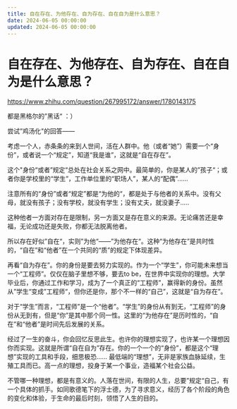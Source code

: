 ```yaml
---
title: 自在存在、为他存在、自为存在、自在自为是什么意思？
date: 2024-06-05 00:00:00
updated: 2024-06-05 00:00:00
---
```


# 自在存在、为他存在、自为存在、自在自为是什么意思？

https://www.zhihu.com/question/267995172/answer/1780143175

都是黑格尔的”黑话“ ：）

尝试”鸡汤化"的回答——

考虑一个人，赤条条的来到人世间，活在人群中。他（或者“她”）需要一个“身份”，或者说一个“规定”，知道“我是谁”，这就是“自在存在”。

这个"身份“或者”规定“总处在社会关系之网中。最简单的，你是某人的”孩子“；或者你是学校里的“学生”，工作单位里的“职场人”，某人的“配偶”......

注意所有的“身份”或者“规定”都是“为他的“，都是处于与他者的关系中。没有父母，就没有孩子；没有学校，就没有学生；没有丈夫，就没妻子.....

这种他者一方面对存在是限制，另一方面又是存在意义的来源。无论痛苦还是幸福，无论成功还是失败，你都无法脱离他者。

所以存在好似”自在“，实则”为他“——”为他存在“。这种“为他存在”是共时性的，“自在”和“他者”在一个共同的“质”的规定下体现差异。

再看“自为存在”。你的身份是要去努力实现的。作为一个“学生”，你可能未来想当一个“工程师”。仅仅在脑子里想不够，要去to be，在世界中实现你的理想。大学毕业后，你通过工作和学习，成为了一个真正的“工程师”，赢得新的身份。虽然从”学生“变成”工程师“，但你还是你，那个不一样的“自己”，这就是“自为存在”。

对于“学生”而言，“工程师”是一个“他者”。“学生”的身份从有到无，“工程师”的身份从无到有，但是“你”是其中那个同一性。这里的“为他存在”是历时性的，“自在”和“他者”是时间先后发展的关系。

经过了一生的奋斗，你会回忆反思此生。也许你的理想实现了，也许某一个理想因你而实现。这就是所谓“自在自为”存在。你的一个一个的“身份”，都是这个“理想”实现的工具和手段，细思极恐...... 最低端的“理想”，无非是家族血脉延续，生殖工具而已。高一点的理想，投身于某一个事业，造福某个社会公益。

不管哪一种理想，都是有意义的。人落在世间，有限的人生，总要”规定“自己，有一个具体的抓手。如同歌德笔下的浮士德，为了寻求意义，经历了各个阶段的角色的变化和体验，于生命的最后时刻，领悟了人生的目的。

